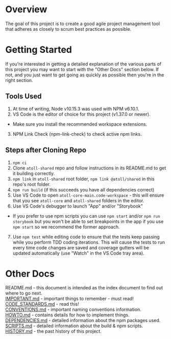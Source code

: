 Overview
========

The goal of this project is to create a good agile project management tool that adheres as
closely to scrum best practices as possible.

Getting Started
===============

If you're interested in getting a detailed explanation of the various parts of this project you may
want to start with the "Other Docs" section below.  If not, and you just want to get going as quickly
as possible then you're in the right section.

Tools Used
----------

1. At time of writing, Node v10.15.3 was used with NPM v6.10.1.
2. VS Code is the editor of choice for this project (v1.37.0 or newer).
  - Make sure you install the recommended workspace extensions.
3. NPM Link Check (npm-link-check) to check active npm links.

Steps after Cloning Repo
------------------------

1. `npm ci`
2. Clone `atoll-shared` repo and follow instructions in its README.md to get it building correctly.
3. `npm link` in `atoll-shared` root folder, `npm link @atoll/shared` in this repo's root folder.
4. `npm run build` (if this succeeds you have all dependencies correct)
5. Use VS Code to open `atoll-core-main.code-workspace` - this will ensure that you see `atoll-core`
   and `atoll-shared` folders in the editor.
6. Use VS Code's debugger to launch "App" and/or "Storybook"
  - If you prefer to use npm scripts you can use `npm start` and/or `npm run storybook`
    but you won't be able to set breakpoints in the app if you use `npm start` so we
    recommend the former approach.
7. Use `npm test` while editing code to ensure that the tests keep passing while you
   perform TDD coding iterations.  This will cause the tests to run every time code
   changes are saved and coverage gutters will be updated automatically (use "Watch"
   in the VS Code tray area).


Other Docs
==========

README.md                                   - this document is intended as the index document to find
                                              out where to go next.  
[IMPORTANT.md](docs/IMPORTANT.md)           - important things to remember - must read!
[CODE_STANDARDS.md](docs/CODE_STANDARDS.md) - read this!  
[CONVENTIONS.md](docs/CONVENTIONS.md)       - important naming conventions information.  
[HOWTO.md](docs/HOWTO.md)                   - contains details for how to implement things.  
[DEPENDENCIES.md](docs/DEPENDENCIES.md)     - detailed information about the npm packages used.  
[SCRIPTS.md](docs/SCRIPTS.md)               - detailed information about the build & npm scripts.  
[HISTORY.md](docs/HISTORY.md)               - the past history of this project.  
